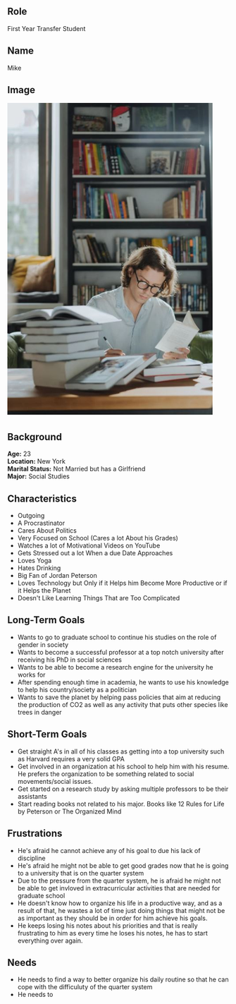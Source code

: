 ## Role
First Year Transfer Student
## Name
Mike 
## Image
![Mike's Picture](/specs/users/collegestudent.JPG)
## Background
**Age:** 23 </br>
**Location:** New York </br>
**Marital Status:** Not Married but has a Girlfriend </br>
**Major:** Social Studies </br>

## Characteristics
- Outgoing
- A Procrastinator
- Cares About Politics
- Very Focused on School (Cares a lot About his Grades)
- Watches a lot of Motivational Videos on YouTube
- Gets Stressed out a lot When a due Date Approaches
- Loves Yoga
- Hates Drinking
- Big Fan of Jordan Peterson
- Loves Technology but Only if it Helps him Become More Productive or if it Helps the Planet 
- Doesn't Like Learning Things That are Too Complicated

## Long-Term Goals
- Wants to go to graduate school to continue his studies on the role of gender in society
- Wants to become a successful professor at a top notch university after receiving his PhD in social sciences
- Wants to be able to become a research engine for the university he works for
- After spending enough time in academia, he wants to use his knowledge to help his country/society as a politician
- Wants to save the planet by helping pass policies that aim at reducing the production of CO2 as well as any activity that puts other species like trees in danger

## Short-Term Goals
- Get straight A's in all of his classes as getting into a top university such as Harvard requires a very solid GPA
- Get involved in an organization at his school to help him with his resume. He prefers the organization to be something related to social movements/social issues.
- Get started on a research study by asking multiple professors to be their assistants
- Start reading books not related to his major. Books like 12 Rules for Life by Peterson or The Organized Mind 

## Frustrations
- He's afraid he cannot achieve any of his goal to due his lack of discipline
- He's afraid he might not be able to get good grades now that he is going to a university that is on the quarter system
- Due to the pressure from the quarter system, he is afraid he might not be able to get invloved in extracurricular activities that are needed for graduate school
- He doesn't know how to organize his life in a productive way, and as a result of that, he wastes a lot of time just doing things that might not be as important as they should be in order for him achieve his goals.
- He keeps losing his notes about his priorities and that is really frustrating to him as every time he loses his notes, he has to start everything over again.

## Needs
- He needs to find a way to better organize his daily routine so that he can cope with the difficuluty of the quarter system
- He needs to 
  
 
